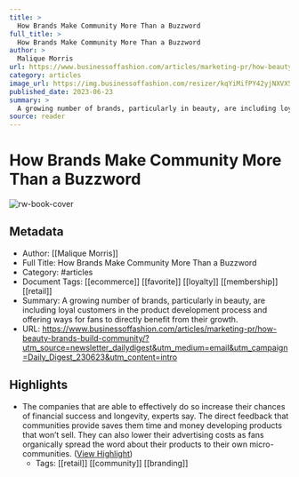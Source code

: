 ```yaml
---
title: >
  How Brands Make Community More Than a Buzzword
full_title: >
  How Brands Make Community More Than a Buzzword
author: >
  Malique Morris
url: https://www.businessoffashion.com/articles/marketing-pr/how-beauty-brands-build-community/?utm_source=newsletter_dailydigest&utm_medium=email&utm_campaign=Daily_Digest_230623&utm_content=intro
category: articles
image_url: https://img.businessoffashion.com/resizer/kqYiMifPY42yjNXVX5JrcALOGic=/1200x630/filters:format(jpg):quality(70):focal(1015x158:1025x168)/cloudfront-eu-central-1.images.arcpublishing.com/businessoffashion/7XZE2NT2BBGYLE3PF5XQZXLZTI.jpg
published_date: 2023-06-23
summary: >
  A growing number of brands, particularly in beauty, are including loyal customers in the product development process and offering ways for fans to directly benefit from their growth.
source: reader
---
```

# How Brands Make Community More Than a Buzzword

![rw-book-cover](https://img.businessoffashion.com/resizer/kqYiMifPY42yjNXVX5JrcALOGic=/1200x630/filters:format(jpg):quality(70):focal(1015x158:1025x168)/cloudfront-eu-central-1.images.arcpublishing.com/businessoffashion/7XZE2NT2BBGYLE3PF5XQZXLZTI.jpg)

## Metadata
- Author: [[Malique Morris]]
- Full Title: How Brands Make Community More Than a Buzzword
- Category: #articles
- Document Tags: [[ecommerce]] [[favorite]] [[loyalty]] [[membership]] [[retail]] 
- Summary: A growing number of brands, particularly in beauty, are including loyal customers in the product development process and offering ways for fans to directly benefit from their growth.
- URL: https://www.businessoffashion.com/articles/marketing-pr/how-beauty-brands-build-community/?utm_source=newsletter_dailydigest&utm_medium=email&utm_campaign=Daily_Digest_230623&utm_content=intro

## Highlights
- The companies that are able to effectively do so increase their chances of financial success and longevity, experts say. The direct feedback that communities provide saves them time and money developing products that won’t sell. They can also lower their advertising costs as fans organically spread the word about their products to their own micro-communities. ([View Highlight](https://read.readwise.io/read/01h6re3sr11whgn2v2zkqawgq7))
    - Tags: [[retail]] [[community]] [[branding]] 


